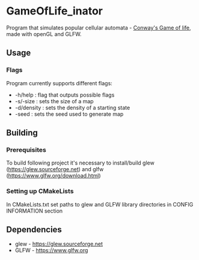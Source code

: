 # GameOfLife_inator
Program that simulates popular cellular automata - [Conway's Game of life](https://en.wikipedia.org/wiki/Conway's_Game_of_Life), made with openGL and GLFW.

## Usage
### Flags
Program currently supports different flags:  
* -h/help : flag that outputs possible flags
* -s/-size : sets the size of a map
* -d/density : sets the density of a starting state
* -seed : sets the seed used to generate map

## Building

### Prerequisites
To build following project it's necessary to install/build glew (https://glew.sourceforge.net) and glfw (https://www.glfw.org/download.html)

### Setting up CMakeLists
In CMakeLists.txt set paths to glew and GLFW library directories in CONFIG INFORMATION section  

## Dependencies
* glew - https://glew.sourceforge.net
* GLFW - https://www.glfw.org